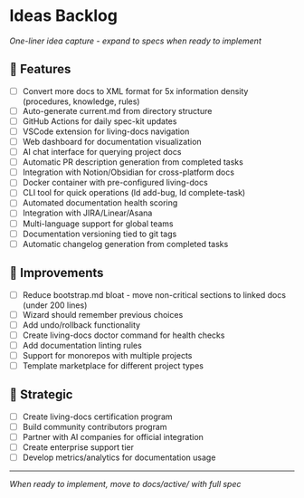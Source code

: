 # Ideas Backlog

*One-liner idea capture - expand to specs when ready to implement*

## 🚀 Features
- [ ] Convert more docs to XML format for 5x information density (procedures, knowledge, rules)
- [ ] Auto-generate current.md from directory structure
- [ ] GitHub Actions for daily spec-kit updates
- [ ] VSCode extension for living-docs navigation
- [ ] Web dashboard for documentation visualization
- [ ] AI chat interface for querying project docs
- [ ] Automatic PR description generation from completed tasks
- [ ] Integration with Notion/Obsidian for cross-platform docs
- [ ] Docker container with pre-configured living-docs
- [ ] CLI tool for quick operations (ld add-bug, ld complete-task)
- [ ] Automated documentation health scoring
- [ ] Integration with JIRA/Linear/Asana
- [ ] Multi-language support for global teams
- [ ] Documentation versioning tied to git tags
- [ ] Automatic changelog generation from completed tasks

## 🔧 Improvements
- [ ] Reduce bootstrap.md bloat - move non-critical sections to linked docs (under 200 lines)
- [ ] Wizard should remember previous choices
- [ ] Add undo/rollback functionality
- [ ] Create living-docs doctor command for health checks
- [ ] Add documentation linting rules
- [ ] Support for monorepos with multiple projects
- [ ] Template marketplace for different project types

## 🎯 Strategic
- [ ] Create living-docs certification program
- [ ] Build community contributors program
- [ ] Partner with AI companies for official integration
- [ ] Create enterprise support tier
- [ ] Develop metrics/analytics for documentation usage

---
*When ready to implement, move to docs/active/ with full spec*